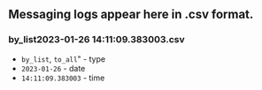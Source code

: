 ## Messaging logs appear here in .csv format.

### by_list2023-01-26 14:11:09.383003.csv

- `by_list`, `to_all`" - type
- `2023-01-26` - date
- `14:11:09.383003` - time 